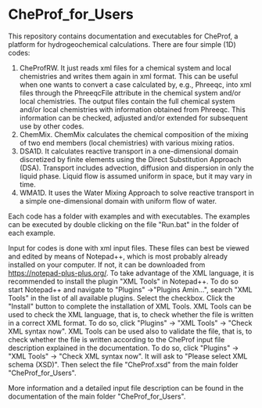 # CheProf_for_Users
This repository contains documentation and executables for CheProf, a platform for hydrogeochemical calculations. There are four simple (1D) codes: 
1. CheProfRW. It just reads xml files for a chemical system and local chemistries and writes them again in xml format. This can be useful when one wants to convert a case calculated by, e.g., Phreeqc, into xml files through the PhreeqcFile attribute in the chemical system and/or local chemistries. The output files contain the full chemical system and/or local chemistries with information obtained from Phreeqc. This information can be checked, adjusted and/or extended for subsequent use by other codes. 
2. ChemMix. ChemMix calculates the chemical composition of the mixing of two end members (local chemistries) with various mixing ratios.
3. DSA1D. It calculates reactive transport in a one-dimensional domain discretized by finite elements using the Direct Substitution Approach (DSA). Transport includes advection, diffusion and dispersion in only the liquid phase. Liquid flow is assumed uniform in space, but it may vary in time.
4. WMA1D. It uses the Water Mixing Approach to solve reactive transport in a simple one-dimensional domain with uniform flow of water.

Each code has a folder with examples and with executables. The examples can be executed by double clicking on the file "Run<name of code>.bat" in the folder of each example.

Input for codes is done with xml input files. These files can best be viewed and edited by means of Notepad++, which is most probably already installed on your computer. If not, it can be downloaded from https://notepad-plus-plus.org/. To take advantage of the XML language, it is recommended to install the plugin "XML Tools" in Notepad++. To do so start Notepad++ and navigate to "Plugins" ->"Plugins Amin...", search "XML Tools" in the list of all available plugins. Select the checkbox. Click the "Install" button to complete the installation of XML Tools. XML Tools can be used to check the XML language, that is, to check whether the file is written in a correct XML format. To do so, click "Plugins" -> "XML Tools" -> "Check XML syntax now". XML Tools can be used also to validate the file, that is, to check whether the file is written according to the CheProf input file description explained in the documentation. To do so, click "Plugins" -> "XML Tools" -> "Check XML syntax now". It will ask to "Please select XML schema (XSD)". Then select the file "CheProf.xsd" from the main folder "CheProf_for_Users".

More information and a detailed input file description can be found in the documentation of the main folder "CheProf_for_Users".

